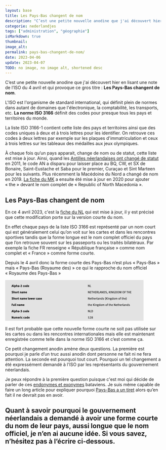 ```yaml
---
layout: base
title: Les Pays-Bas changent de nom
description: "C’est une petite nouvelle anodine que j'ai découvert hier en lisant une note de l’ISO du 4 avril et qui provoque ce gros titre : Les Pays-Bas changent de "
categorie: nederlandjes
tags: ["administration", "géographie"]
isMarkdown: true
thumbnail: 
image_alt: 
permalink: pays-bas-changent-de-nom/
date: 2023-04-06
update: 2023-04-07
TODO: no image, no image alt, shortened desc
---
```


C’est une petite nouvelle anodine que j'ai découvert hier en lisant une note de l’ISO du 4 avril et qui provoque ce gros titre : **Les Pays-Bas changent de nom**.

L'ISO est l'organisme de standard international, qui définit plein de normes dans autant de domaines que l'électronique, la comptabilité, les transports, etc.  **La norme ISO 3166** définit des codes pour presque tous les pays et territoires du monde. 

La liste ISO 3166-1 contient cette liste des pays et territoires ainsi que des codes uniques à deux et à trois lettres pour les identifier. On retrouve ces codes à deux lettres par exemple sur les plaques d'immatriculation et ceux à trois lettres sur les tableaux des médailles aux jeux olympiques.

À chaque fois qu’un pays apparait, change de nom ou de statut, cette liste est mise à jour. Ainsi, quand les [Antilles néerlandaises ont changé de statut](/nouveaux-codes-iso-hollandais) en 2011, le code AN a disparu pour laisser place au BQ, CW,  et SX de Bonaire, Saint-Eustache et Saba pour le premier, Curaçao et Sint Marteen pour les suivants. Plus récemment la Macédoine du Nord a changé de nom en 2019. [La fiche du MK](https://www.iso.org/obp/ui/#iso:code:3166:MK) a ensuite été mise à jour en 2020 pour ajouter « the » devant le nom complet de « Republic of North Macedonia ». 

## Les Pays-Bas changent de nom

En ce 4 avril 2023, c'est la [fiche du NL](https://www.iso.org/obp/ui/#iso:code:3166:NL) qui est mise à jour, il y est précisé que cette modification porte sur la version courte du nom.

En effet chaque pays de la liste ISO 3166 est représenté par un nom court qui est généralement celui qu’on voit sur les cartes et dans les rencontres sportives tandis que la forme longue est le nom complet officiel du pays que l’on retrouve souvent sur les passeports ou les traités bilatéraux. Par exemple la fiche FR renseigne « République française » comme nom complet et « France » comme forme courte.

Depuis le 4 avril donc la forme courte des Pays-Bas n’est plus « Pays-Bas » mais « Pays-Bas (Royaume des) » ce qui le rapproche du nom officiel « Royaume des Pays-Bas »

![pays-bas-iso-3166_m.png](pays-bas-iso-3166_m.png)<!-- TODO: Add image alt -->

Il est fort probable que cette nouvelle forme courte ne soit pas utilisée sur les cartes ou dans les rencontres internationales mais elle est maintenant enregistrée comme telle dans la norme ISO 3166 et c’est comme ça.

Ce petit changement anodin amène deux questions. La première est pourquoi je parle d’un truc aussi anodin dont personne ne fait ni ne fera attention. La seconde est pourquoi tout court. Pourquoi un tel changement a été expressément demandé à l'ISO par les représentants du gouvernement néerlandais.

Je peux répondre à la première question puisque c'est moi qui décide de parler de ces [endonymes et exonymes](/le-nom-des-villes) bataviens. Je suis même capable de faire un long article pour expliquer pourquoi [Pays-Bas a un tiret](/Le-tiret-des-Pays-Bas) alors qu’en fait il ne devrait pas en avoir.

Quant à savoir pourquoi le gouvernement néerlandais a demandé à avoir une forme courte du nom de leur pays, aussi longue que le nom officiel, je n’en ai aucune idée. Si vous savez, n’hésitez pas à l’écrire ci-dessous.
---